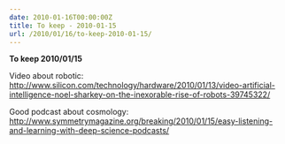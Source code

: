 ```yaml
---
date: 2010-01-16T00:00:00Z
title: To keep - 2010-01-15
url: /2010/01/16/to-keep-2010-01-15/
---
```


**To keep 2010/01/15**

Video about robotic: <http://www.silicon.com/technology/hardware/2010/01/13/video-artificial-intelligence-noel-sharkey-on-the-inexorable-rise-of-robots-39745322/>

Good podcast about cosmology: <http://www.symmetrymagazine.org/breaking/2010/01/15/easy-listening-and-learning-with-deep-science-podcasts/>